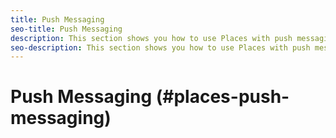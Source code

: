 ```yaml
---
title: Push Messaging
seo-title: Push Messaging
description: This section shows you how to use Places with push messaging.
seo-description: This section shows you how to use Places with push messaging.
---
```


# Push Messaging (#places-push-messaging)